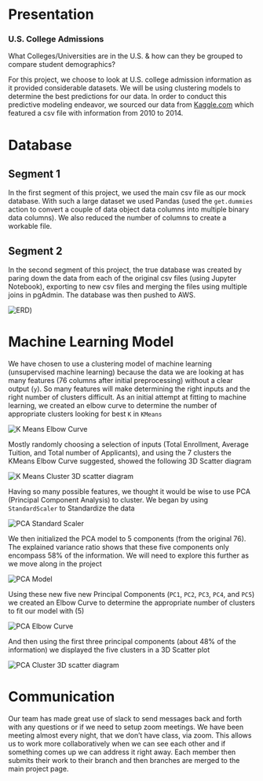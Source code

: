 # Presentation
### U.S. College Admissions
What Colleges/Universities are in the U.S. & how can they be grouped to compare student demographics?

For this project, we choose to look at U.S. college admission information as it provided considerable datasets. We will be using clustering models to determine the best predictions for our data. In order to conduct this predictive modeling endeavor, we sourced our data from [Kaggle.com](https://www.kaggle.com/datasets/samsonqian/college-admissions) which featured a csv file with information from 2010 to 2014.

# Database
## Segment 1
In the first segment of this project, we used the main csv file as our mock database. With such a large dataset we used Pandas (used the `get.dummies` action to convert a couple of data object data columns into multiple binary data columns).  We also reduced the number of columns to create a workable file.

## Segment 2
In the second segment of this project, the true database was created by paring down the data from each of the original csv files (using Jupyter Notebook), exporting to new csv files and merging the files using multiple joins in pgAdmin. The database was then pushed to AWS. 

![ERD](https://github.com/sarcars/FinalProject/blob/main/Images/QuickDBD-Free%20Diagram.png))


# Machine Learning Model
We have chosen to use a clustering model of machine learning (unsupervised machine learning) because the data we are looking at has many features (76 columns after initial preprocessing) without a clear output (`y`).  So many features will make determining the right inputs and the right number of clusters difficult.  As an initial attempt at fitting to machine learning, we created an elbow curve to determine the number of appropriate clusters looking for best `K` in `KMeans`

![K Means Elbow Curve](/images/KMeansElbowCurve.png)


Mostly randomly choosing a selection of inputs (Total Enrollment, Average Tuition, and Total number of Applicants), and using the 7 clusters the KMeans Elbow Curve suggested, showed the following 3D Scatter diagram

![K Means Cluster 3D scatter diagram](/images/KMeansCluster3D.png)


Having so many possible features, we thought it would be wise to use PCA (Principal Component Analysis) to cluster.  We began by using `StandardScaler` to Standardize the data

![PCA Standard Scaler](/images/StandardScaler.png)


We then initialized the PCA model to 5 components (from the original 76).  The explained variance ratio shows that these five components only encompass 58% of the information.  We will need to explore this further as we move along in the project

![PCA Model](/images/PCAmodel.png)


Using these new five new Principal Components (`PC1`, `PC2`, `PC3`, `PC4`, and `PC5`) we created an Elbow Curve to determine the appropriate number of clusters to fit our model with (5)

![PCA Elbow Curve](/images/PCAElboCurve.png)


And then using the first three principal components (about 48% of the information) we displayed the five clusters in a 3D Scatter plot

![PCA Cluster 3D scatter diagram](/images/PCACluster3D.png)

# Communication
Our team has made great use of slack to send messages back and forth with any questions or if we need to setup zoom meetings. We have been meeting almost every night, that we don’t have class, via zoom. This allows us to work more collaboratively when we can see each other and if something comes up we can address it right away. Each member then submits their work to their branch and then branches are merged to the main project page.
